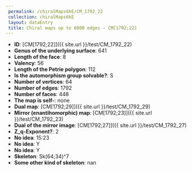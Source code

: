 ```yaml
--- 
 permalink: /chiralMaps6kE/CM_1792_22 
 collection: chiralMaps6kE
 layout: dataEntry
 title: Chiral maps up to 6000 edges - CM[1792;22]
---
```


- **ID**: [CM[1792;22]]({{ site.url }}/test/CM_1792_22)
- **Genus of the underlying surface**: 641
- **Length of the face**: 8
- **Valency**: 56
- **Length of the Petrie polygon**: 112
- **Is the automorphism group solvable?**: S
- **Number of vertices**: 64
- **Number of edges**: 1792
- **Number of faces**: 448
- **The map is self-**: none
- **Dual map**: [CM[1792;29]]({{ site.url }}/test/CM_1792_29)
- **Mirror (enantihomorphic) map**: [CM[1792;23]]({{ site.url }}/test/CM_1792_23)
- **Dual of the mirror image**: [CM[1792;27]]({{ site.url }}/test/CM_1792_27)
- **Z_q-Exponent?**: 2
- **No idea**:  15:23
- **No idea**: Y
- **No idea**: Y
- **Skeleton**: Sk(64;34)^7
- **Some other kind of skeleton**: nan
